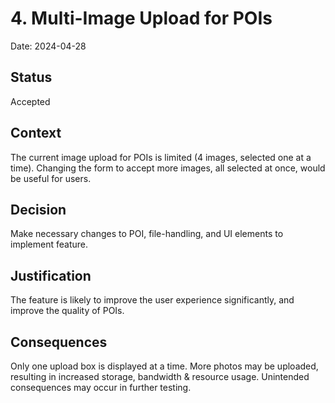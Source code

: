 # 4. Multi-Image Upload for POIs

Date: 2024-04-28

## Status

Accepted

## Context

The current image upload for POIs is limited (4 images, selected one at a time). Changing the form to accept more images, all selected at once, would be useful for users.

## Decision

Make necessary changes to POI, file-handling, and UI elements to implement feature.

## Justification

The feature is likely to improve the user experience significantly, and improve the quality of POIs.

## Consequences

Only one upload box is displayed at a time. More photos may be uploaded, resulting in increased storage, bandwidth & resource usage. Unintended consequences may occur in further testing.